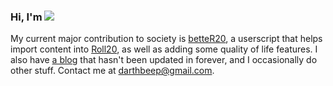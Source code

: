 ### Hi, I'm [![](https://img.shields.io/badge/darth-beep-blue)](https://github.com/darthbeep)

My current major contribution to society is [betteR20](https://github.com/TheGiddyLimit/betterR20), a userscript that helps import content into [Roll20](https://roll20.net/), as well as adding some quality of life features. I also have [a blog](https://darthbeep.github.io/) that hasn't been updated in forever, and I occasionally do other stuff. Contact me at darthbeep@gmail.com.
